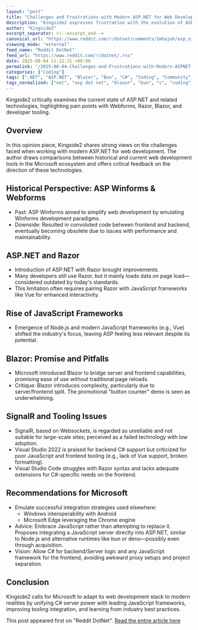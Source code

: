 ```yaml
---
layout: "post"
title: "Challenges and Frustrations with Modern ASP.NET for Web Development"
description: "Kingside2 expresses frustration with the evolution of ASP.NET technologies, critiquing Webforms, Razor, and Blazor. The post discusses limitations of tooling in Visual Studio and VS Code for JavaScript and Razor, and suggests deeper integration of modern JavaScript servers with ASP.NET to help Microsoft rejoin the competitive web development landscape."
author: "Kingside2"
excerpt_separator: <!--excerpt_end-->
canonical_url: "https://www.reddit.com/r/dotnet/comments/1mhajoh/asp_nightmare_2025/"
viewing_mode: "external"
feed_name: "Reddit DotNet"
feed_url: "https://www.reddit.com/r/dotnet/.rss"
date: 2025-08-04 11:12:31 +00:00
permalink: "/2025-08-04-Challenges-and-Frustrations-with-Modern-ASPNET-for-Web-Development.html"
categories: ["Coding"]
tags: [".NET", "ASP.NET", "Blazor", "Bun", "C#", "Coding", "Community", "Deno", "JavaScript Frameworks", "Node.js", "Razor", "SignalR", "Visual Studio", "Visual Studio Code", "Vue", "Webforms"]
tags_normalized: ["net", "asp dot net", "blazor", "bun", "c", "coding", "community", "deno", "javascript frameworks", "node dot js", "razor", "signalr", "visual studio", "visual studio code", "vue", "webforms"]
---
```


Kingside2 critically examines the current state of ASP.NET and related technologies, highlighting pain points with Webforms, Razor, Blazor, and developer tooling.<!--excerpt_end-->

## Overview

In this opinion piece, Kingside2 shares strong views on the challenges faced when working with modern ASP.NET for web development. The author draws comparisons between historical and current web development tools in the Microsoft ecosystem and offers critical feedback on the direction of these technologies.

## Historical Perspective: ASP Winforms & Webforms

- Past: ASP Winforms aimed to simplify web development by emulating Winforms development paradigms.
- Downside: Resulted in convoluted code between frontend and backend, eventually becoming obsolete due to issues with performance and maintainability.

## ASP.NET and Razor

- Introduction of ASP.NET with Razor brought improvements.
- Many developers still use Razor, but it mainly loads data on page load—considered outdated by today's standards.
- This limitation often requires pairing Razor with JavaScript frameworks like Vue for enhanced interactivity.

## Rise of JavaScript Frameworks

- Emergence of Node.js and modern JavaScript frameworks (e.g., Vue) shifted the industry's focus, leaving ASP feeling less relevant despite its potential.

## Blazor: Promise and Pitfalls

- Microsoft introduced Blazor to bridge server and frontend capabilities, promising ease of use without traditional page reloads.
- Critique: Blazor introduces complexity, particularly due to server/frontend split. The promotional "button counter" demo is seen as underwhelming.

## SignalR and Tooling Issues

- SignalR, based on Websockets, is regarded as unreliable and not suitable for large-scale sites; perceived as a failed technology with low adoption.
- Visual Studio 2022 is praised for backend C# support but criticized for poor JavaScript and frontend tooling (e.g., lack of Vue support, broken formatting).
- Visual Studio Code struggles with Razor syntax and lacks adequate extensions for C#-specific needs on the frontend.

## Recommendations for Microsoft

- Emulate successful integration strategies used elsewhere:
  - Windows interoperability with Android
  - Microsoft Edge leveraging the Chrome engine
- Advice: Embrace JavaScript rather than attempting to replace it. Proposes integrating a JavaScript server directly into ASP.NET, similar to Node.js and alternative runtimes like bun or deno—possibly even through acquisition.
- Vision: Allow C# for backend/Server logic and any JavaScript framework for the frontend, avoiding awkward proxy setups and project separation.

## Conclusion

Kingside2 calls for Microsoft to adapt its web development stack to modern realities by unifying C# server power with leading JavaScript frameworks, improving tooling integration, and learning from industry best practices.

This post appeared first on "Reddit DotNet". [Read the entire article here](https://www.reddit.com/r/dotnet/comments/1mhajoh/asp_nightmare_2025/)
